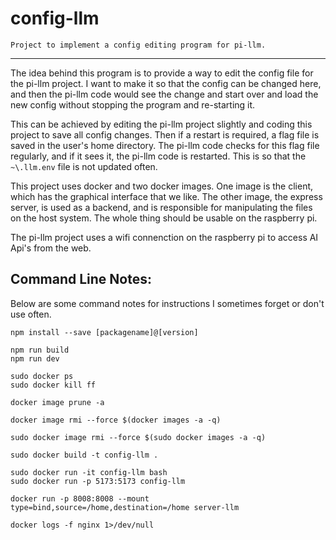 # config-llm

`Project to implement a config editing program for pi-llm.`

---

The idea behind this program is to provide a way to edit the config file for the pi-llm project. I want to make it so that the config can be changed here, and then the pi-llm code would see the change and start over and load the new config without stopping the program and re-starting it.

This can be achieved by editing the pi-llm project slightly and coding this project to save all config changes. Then if a restart is required, a flag file is saved in the user's home directory. The pi-llm code checks for this flag file regularly, and if it sees it, the pi-llm code is restarted. This is so that the `~\.llm.env` file is not updated often. 

This project uses docker and two docker images. One image is the client, which has the graphical interface that we like. The other image, the express server, is used as a backend, and is responsible for manipulating the files on the host system. The whole thing should be usable on the raspberry pi.

The pi-llm project uses a wifi connenction on the raspberry pi to access AI Api's from the web.


## Command Line Notes:

Below are some command notes for instructions I sometimes forget or don't use often.

```
npm install --save [packagename]@[version]

npm run build
npm run dev 

sudo docker ps
sudo docker kill ff

docker image prune -a

docker image rmi --force $(docker images -a -q)

sudo docker image rmi --force $(sudo docker images -a -q)

sudo docker build -t config-llm .

sudo docker run -it config-llm bash
sudo docker run -p 5173:5173 config-llm

docker run -p 8008:8008 --mount type=bind,source=/home,destination=/home server-llm

docker logs -f nginx 1>/dev/null

```
